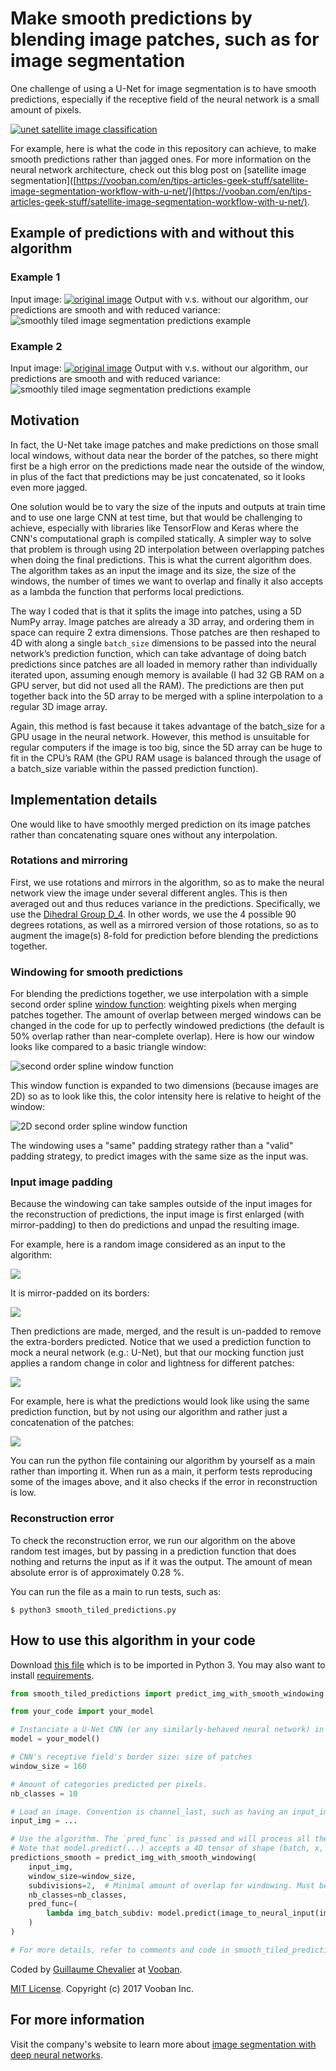 # Make smooth predictions by blending image patches, such as for image segmentation

One challenge of using a U-Net for image segmentation is to have smooth predictions, especially if the receptive field of the neural network is a small amount of pixels.

[![unet satellite image classification](images/unet-satellite-image-classification.jpg)](https://vooban.com/en/tips-articles-geek-stuff/satellite-image-segmentation-workflow-with-u-net/)

For example, here is what the code in this repository can achieve, to make smooth predictions rather than jagged ones. For more information on the neural network architecture, check out this blog post on [satellite image segmentation]([https://vooban.com/en/tips-articles-geek-stuff/satellite-image-segmentation-workflow-with-u-net/](https://vooban.com/en/tips-articles-geek-stuff/satellite-image-segmentation-workflow-with-u-net/).

## Example of predictions with and without this algorithm
### Example 1
Input image:
[![original image](images/6100_1_3.jpg)](https://www.kaggle.com/c/dstl-satellite-imagery-feature-detection)
Output with v.s. without our algorithm, our predictions are smooth and with reduced variance:
![smoothly tiled image segmentation predictions example](images/6100_1_3_before_after.gif)

### Example 2
Input image:
[![original image](images/6100_2_4.jpg)](https://www.kaggle.com/c/dstl-satellite-imagery-feature-detection)
Output with v.s. without our algorithm, our predictions are smooth and with reduced variance:
![smoothly tiled image segmentation predictions example](images/6100_2_4_before_after.gif)

## Motivation

In fact, the U-Net take image patches and make predictions on those small local windows, without data near the border of the patches, so there might first be a high error on the predictions made near the outside of the window, in plus of the fact that predictions may be just concatenated, so it looks even more jagged.

One solution would be to vary the size of the inputs and outputs at train time and to use one large CNN at test time, but that would be challenging to achieve, especially with libraries like TensorFlow and Keras where the CNN's computational graph is compiled statically. A simpler way to solve that problem is through using 2D interpolation between overlapping patches when doing the final predictions. This is what the current algorithm does. The algorithm takes as an input the image and its size, the size of the windows, the number of times we want to overlap and finally it also accepts as a lambda the function that performs local predictions.

The way I coded that is that it splits the image into patches, using a 5D NumPy array. Image patches are already a 3D array, and ordering them in space can require 2 extra dimensions. Those patches are then reshaped to 4D with along a single `batch_size` dimensions to be passed into the neural network’s prediction function, which can take advantage of doing batch predictions since patches are all loaded in memory rather than individually iterated upon, assuming enough memory is available (I had 32 GB RAM on a GPU server, but did not used all the RAM). The predictions are then put together back into the 5D array to be merged with a spline interpolation to a regular 3D image array.

Again, this method is fast because it takes advantage of the batch_size for a GPU usage in the neural network. However, this method is unsuitable for regular computers if the image is too big, since the 5D array can be huge to fit in the CPU’s RAM (the GPU RAM usage is balanced through the usage of a batch_size variable within the passed prediction function).

## Implementation details

One would like to have smoothly merged prediction on its image patches rather than concatenating square ones without any interpolation.

### Rotations and mirroring

First, we use rotations and mirrors in the algorithm, so as to make the neural network view the image under several different angles. This is then averaged out and thus reduces variance in the predictions. Specifically, we use the [Dihedral Group D_4](http://mathworld.wolfram.com/DihedralGroupD4.html). In other words, we use the 4 possible 90 degrees rotations, as well as a mirrored version of those rotations, so as to augment the image(s) 8-fold for prediction before blending the predictions together.

### Windowing for smooth predictions

For blending the predictions together, we use interpolation with a simple second order spline [window function](https://en.wikipedia.org/wiki/Window_function): weighting pixels when merging patches together. The amount of overlap between merged windows can be changed in the code for up to perfectly windowed predictions (the default is 50% overlap rather than near-complete overlap). Here is how our window looks like compared to a basic triangle window:

![second order spline window function](images/spline.png)

This window function is expanded to two dimensions (because images are 2D) so as to look like this, the color intensity here is relative to height of the window:

![2D second order spline window function](images/2D_spline.png)

The windowing uses a "same" padding strategy rather than a "valid" padding strategy, to predict images with the same size as the input was.

### Input image padding

Because the windowing can take samples outside of the input images for the reconstruction of predictions, the input image is first enlarged (with mirror-padding) to then do predictions and unpad the resulting image.

For example, here is a random image considered as an input to the algorithm:

![](images/figure_1.png)

It is mirror-padded on its borders:

![](images/figure_2.png)

Then predictions are made, merged, and the result is un-padded to remove the extra-borders predicted. Notice that we used a prediction function to mock a neural network (e.g.: U-Net), but that our mocking function just applies a random change in color and lightness for different patches:

![](images/figure_3.png)

For example, here is what the predictions would look like using the same prediction function, but by not using our algorithm and rather just a concatenation of the patches:

![](images/figure_4.png)

You can run the python file containing our algorithm by yourself as a main rather than importing it. When run as a main, it perform tests reproducing some of the images above, and it also checks if the error in reconstruction is low.

### Reconstruction error

To check the reconstruction error, we run our algorithm on the above random test images, but by passing in a prediction function that does nothing and returns the input as if it was the output. The amount of mean absolute error is of approximately 0.28 %.

You can run the file as a main to run tests, such as:
```
$ python3 smooth_tiled_predictions.py
```

## How to use this algorithm in your code

Download [this file](https://github.com/Vooban/Smoothly-Blend-Image-Patches/blob/master/smooth_tiled_predictions.py) which is to be imported in Python 3. You may also want to install [requirements](https://github.com/Vooban/Smoothly-Blend-Image-Patches/blob/master/requirements.txt).

```python
from smooth_tiled_predictions import predict_img_with_smooth_windowing

from your_code import your_model

# Instanciate a U-Net CNN (or any similarly-behaved neural network) in the variable named `model`. We use a Keras model but it can be anything:
model = your_model()

# CNN's receptive field's border size: size of patches
window_size = 160

# Amount of categories predicted per pixels.
nb_classes = 10

# Load an image. Convention is channel_last, such as having an input_img.shape of: (x, y, nb_channels), where nb_channels is of 3 for regular RGB images.
input_img = ...

# Use the algorithm. The `pred_func` is passed and will process all the image 8-fold by tiling small patches with overlap, called once with all those image as a batch outer dimension.
# Note that model.predict(...) accepts a 4D tensor of shape (batch, x, y, nb_channels), such as a Keras model.
predictions_smooth = predict_img_with_smooth_windowing(
    input_img,
    window_size=window_size,
    subdivisions=2,  # Minimal amount of overlap for windowing. Must be an even number.
    nb_classes=nb_classes,
    pred_func=(
        lambda img_batch_subdiv: model.predict(image_to_neural_input(img_batch_subdiv))
    )
)

# For more details, refer to comments and code in smooth_tiled_predictions.py
```

Coded by [Guillaume Chevalier](https://github.com/guillaume-chevalier) at [Vooban](https://vooban.com/en/).

[MIT License](https://github.com/Vooban/Smoothly-Blend-Image-Patches/blob/master/LICENSE). Copyright (c) 2017 Vooban Inc.

## For more information

Visit the company's website to learn more about [image segmentation with deep neural networks](https://vooban.com/en/tips-articles-geek-stuff/satellite-image-segmentation-workflow-with-u-net/).
